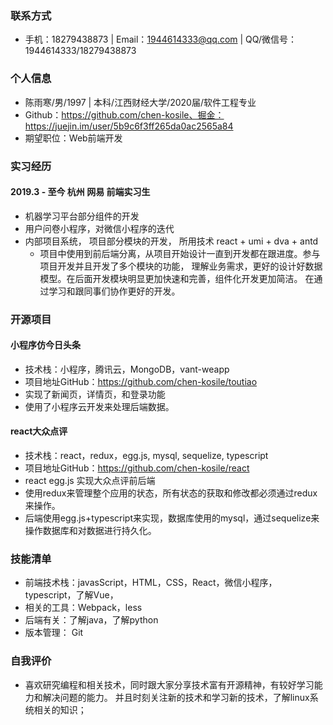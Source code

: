 ### 联系方式
- 手机：18279438873 | Email：1944614333@qq.com |  QQ/微信号：1944614333/18279438873
### 个人信息
 - 陈雨寒/男/1997 | 本科/江西财经大学/2020届/软件工程专业
 - Github：https://github.com/chen-kosile、掘金：https://juejin.im/user/5b9c6f3ff265da0ac2565a84
 - 期望职位：Web前端开发
### 实习经历
#### 2019.3 - 至今 杭州 网易 前端实习生
- 机器学习平台部分组件的开发
- 用户问卷小程序，对微信小程序的迭代
- 内部项目系统， 项目部分模块的开发， 所用技术 react + umi + dva + antd
  - 项目中使用到前后端分离，从项目开始设计一直到开发都在跟进度。参与项目开发并且开发了多个模块的功能，
    理解业务需求，更好的设计好数据模型。在后面开发模块明显更加快速和完善，组件化开发更加简洁。
    在通过学习和跟同事们协作更好的开发。
### 开源项目
#### 小程序仿今日头条
- 技术栈：小程序，腾讯云，MongoDB，vant-weapp
- 项目地址GitHub：https://github.com/chen-kosile/toutiao
- 实现了新闻页，详情页，和登录功能
- 使用了小程序云开发来处理后端数据。
#### react大众点评 
- 技术栈：react，redux，egg.js, mysql, sequelize, typescript
- 项目地址GitHub：https://github.com/chen-kosile/react
- react egg.js 实现大众点评前后端
- 使用redux来管理整个应用的状态，所有状态的获取和修改都必须通过redux来操作。
- 后端使用egg.js+typescript来实现，数据库使用的mysql，通过sequelize来操作数据库和对数据进行持久化。
### 技能清单
- 前端技术栈：javasScript，HTML，CSS，React，微信小程序，typescript，了解Vue，
- 相关的工具：Webpack，less
- 后端有关：了解java，了解python
- 版本管理： Git
### 自我评价
- 喜欢研究编程和相关技术，同时跟大家分享技术富有开源精神，有较好学习能力和解决问题的能力。
并且时刻关注新的技术和学习新的技术，了解linux系统相关的知识；